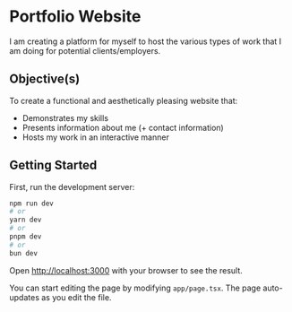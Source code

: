 # **Portfolio Website**
I am creating a platform for myself to host the various types of work that I am doing for potential clients/employers. 

## **Objective(s)**
To create a functional and aesthetically pleasing website that:
- Demonstrates my skills
- Presents information about me (+ contact information)
- Hosts my work in an interactive manner

## **Getting Started**

First, run the development server:

```bash
npm run dev
# or
yarn dev
# or
pnpm dev
# or
bun dev
```

Open [http://localhost:3000](http://localhost:3000) with your browser to see the result.

You can start editing the page by modifying `app/page.tsx`. The page auto-updates as you edit the file.



